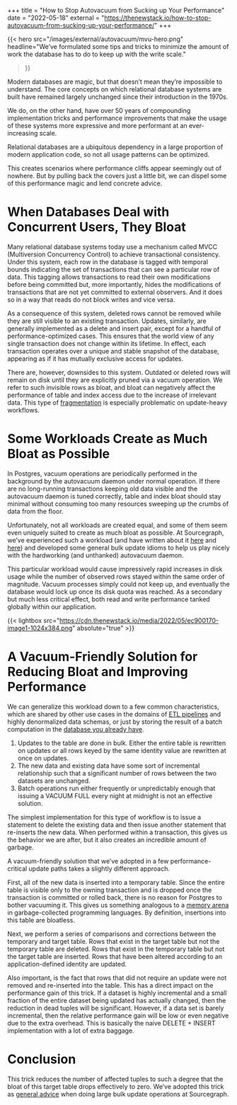 +++
title = "How to Stop Autovacuum from Sucking up Your Performance"
date = "2022-05-18"
external = "https://thenewstack.io/how-to-stop-autovacuum-from-sucking-up-your-performance/"
+++

{{< hero
    src="/images/external/autovacuum/mvu-hero.png"
    headline="We’ve formulated some tips and tricks to minimize the amount of work the database has to do to keep up with the write scale."
>}}

Modern databases are magic, but that doesn’t mean they’re impossible to understand. The core concepts on which relational database systems are built have remained largely unchanged since their introduction in the 1970s.

We do, on the other hand, have over 50 years of compounding implementation tricks and performance improvements that make the usage of these systems more expressive and more performant at an ever-increasing scale.

Relational databases are a ubiquitous dependency in a large proportion of modern application code, so not all usage patterns can be optimized.

This creates scenarios where performance cliffs appear seemingly out of nowhere. But by pulling back the covers just a little bit, we can dispel some of this performance magic and lend concrete advice.

# When Databases Deal with Concurrent Users, They Bloat

Many relational database systems today use a mechanism called MVCC (Multiversion Concurrency Control) to achieve transactional consistency. Under this system, each row in the database is tagged with temporal bounds indicating the set of transactions that can see a particular row of data. This tagging allows transactions to read their own modifications before being committed but, more importantly, hides the modifications of transactions that are not yet committed to external observers. And it does so in a way that reads do not block writes and vice versa.

As a consequence of this system, deleted rows cannot be removed while they are still visible to an existing transaction. Updates, similarly, are generally implemented as a delete and insert pair, except for a handful of performance-optimized cases. This ensures that the world view of any single transaction does not change within its lifetime. In effect, each transaction operates over a unique and stable snapshot of the database, appearing as if it has mutually exclusive access for updates.

There are, however, downsides to this system. Outdated or deleted rows will remain on disk until they are explicitly pruned via a vacuum operation. We refer to such invisible rows as bloat, and bloat can negatively affect the performance of table and index access due to the increase of irrelevant data. This type of [fragmentation](https://en.wikipedia.org/wiki/Fragmentation_(computing)?utm_source=thenewstack&utm_medium=website&utm_content=inline-mention&utm_campaign=platform) is especially problematic on update-heavy workflows.

# Some Workloads Create as Much Bloat as Possible

In Postgres, vacuum operations are periodically performed in the background by the autovacuum daemon under normal operation. If there are no long-running transactions keeping old data visible and the autovacuum daemon is tuned correctly, table and index bloat should stay minimal without consuming too many resources sweeping up the crumbs of data from the floor.

Unfortunately, not all workloads are created equal, and some of them seem even uniquely suited to create as much bloat as possible. At Sourcegraph, we’ve experienced such a workload (and have written about it <!-- TODO: relative -->[here](https://about.sourcegraph.com/blog/optimizing-a-code-intel-commit-graph?utm_source=thenewstack&utm_medium=website&utm_content=inline-mention&utm_campaign=platform) and <!-- TODO: relative -->[here](https://about.sourcegraph.com/blog/optimizing-a-code-intel-commit-graph-part-2?utm_source=thenewstack&utm_medium=website&utm_content=inline-mention&utm_campaign=platform)) and developed some general bulk update idioms to help us play nicely with the hardworking (and unthanked) autovacuum daemon.

This particular workload would cause impressively rapid increases in disk usage while the number of observed rows stayed within the same order of magnitude. Vacuum processes simply could not keep up, and eventually the database would lock up once its disk quota was reached. As a secondary but much less critical effect, both read and write performance tanked globally within our application.

{{< lightbox src="https://cdn.thenewstack.io/media/2022/05/ec900170-image1-1024x384.png" absolute="true" >}}

# A Vacuum-Friendly Solution for Reducing Bloat and Improving Performance

We can generalize this workload down to a few common characteristics, which are shared by other use cases in the domains of [ETL pipelines](https://en.wikipedia.org/wiki/Extract,_transform,_load?utm_source=thenewstack&utm_medium=website&utm_content=inline-mention&utm_campaign=platform) and highly denormalized data schemas, or just by storing the result of a batch computation in the [database you already have](https://brandur.org/fragments/single-dependency-stacks?utm_source=thenewstack&utm_medium=website&utm_content=inline-mention&utm_campaign=platform).

1. Updates to the table are done in bulk. Either the entire table is rewritten on updates or all rows keyed by the same identity value are rewritten at once on updates.
1. The new data and existing data have some sort of incremental relationship such that a significant number of rows between the two datasets are unchanged.
1. Batch operations run either frequently or unpredictably enough that issuing a VACUUM FULL every night at midnight is not an effective solution.

The simplest implementation for this type of workflow is to issue a statement to delete the existing data and then issue another statement that re-inserts the new data. When performed within a transaction, this gives us the behavior we are after, but it also creates an incredible amount of garbage.

A vacuum-friendly solution that we’ve adopted in a few performance-critical update paths takes a slightly different approach.

First, all of the new data is inserted into a temporary table. Since the entire table is visible only to the owning transaction and is dropped once the transaction is committed or rolled back, there is no reason for Postgres to bother vacuuming it. This gives us something analogous to a [memory arena](https://en.wikipedia.org/wiki/Region-based_memory_management?utm_source=thenewstack&utm_medium=website&utm_content=inline-mention&utm_campaign=platform) in garbage-collected programming languages. By definition, insertions into this table are bloatless.

Next, we perform a series of comparisons and corrections between the temporary and target table. Rows that exist in the target table but not the temporary table are deleted. Rows that exist in the temporary table but not the target table are inserted. Rows that have been altered according to an application-defined identity are updated.

Also important, is the fact that rows that did not require an update were not removed and re-inserted into the table. This has a direct impact on the performance gain of this trick. If a dataset is highly incremental and a small fraction of the entire dataset being updated has actually changed, then the reduction in dead tuples will be significant. However, if a data set is barely incremental, then the relative performance gain will be low or even negative due to the extra overhead. This is basically the naive DELETE + INSERT implementation with a lot of extra baggage.

# Conclusion

This trick reduces the number of affected tuples to such a degree that the bloat of this target table drops effectively to zero. We’ve adopted this trick as [general advice](https://docs.sourcegraph.com/dev/background-information/sql/batch_operations?utm_source=thenewstack&utm_medium=website&utm_content=inline-mention&utm_campaign=platform#updates) when doing large bulk update operations at Sourcegraph.
